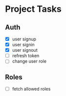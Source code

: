 # Project Tasks

## Auth

- [x] user signup
- [x] user signin
- [x] user signout
- [ ] refresh token
- [ ] change user role

## Roles

- [ ] fetch allowed roles
